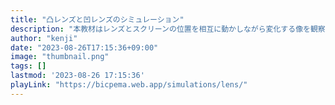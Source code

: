```yaml
---
title: "凸レンズと凹レンズのシミュレーション"
description: "本教材はレンズとスクリーンの位置を相互に動かしながら変化する像を観察するためのシミュレーション教材です。"
author: "kenji"
date: "2023-08-26T17:15:36+09:00"
image: "thumbnail.png"
tags: []
lastmod: '2023-08-26 17:15:36'
playLink: "https://bicpema.web.app/simulations/lens/"
---
```

